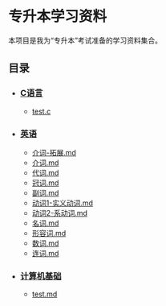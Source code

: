# 专升本学习资料

本项目是我为“专升本”考试准备的学习资料集合。

## 目录

- ### [C语言](./C语言/)
  - [test.c](./C语言/test.c)

- ### [英语](./英语/)
  - [介词-拓展.md](./英语/介词-拓展.md)
  - [介词.md](./英语/介词.md)
  - [代词.md](./英语/代词.md)
  - [冠词.md](./英语/冠词.md)
  - [副词.md](./英语/副词.md)
  - [动词1-实义动词.md](./英语/动词1-实义动词.md)
  - [动词2-系动词.md](./英语/动词2-系动词.md)
  - [名词.md](./英语/名词.md)
  - [形容词.md](./英语/形容词.md)
  - [数词.md](./英语/数词.md)
  - [连词.md](./英语/连词.md)

- ### [计算机基础](./计算机基础/)
  - [test.md](./计算机基础/test.md)
